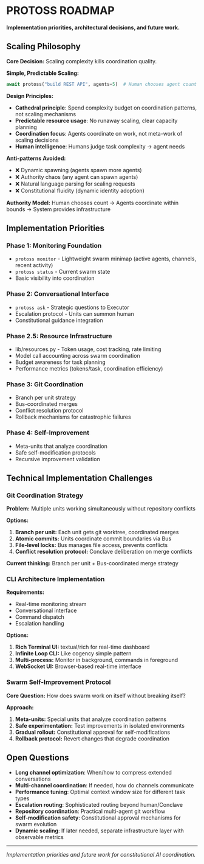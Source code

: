 # PROTOSS ROADMAP

**Implementation priorities, architectural decisions, and future work.**

## Scaling Philosophy

**Core Decision:** Scaling complexity kills coordination quality.

**Simple, Predictable Scaling:**
```python
await protoss("build REST API", agents=5)  # Human chooses agent count
```

**Design Principles:**
- **Cathedral principle**: Spend complexity budget on coordination patterns, not scaling mechanisms
- **Predictable resource usage**: No runaway scaling, clear capacity planning
- **Coordination focus**: Agents coordinate on work, not meta-work of scaling decisions
- **Human intelligence**: Humans judge task complexity → agent needs

**Anti-patterns Avoided:**
- ❌ Dynamic spawning (agents spawn more agents)
- ❌ Authority chaos (any agent can spawn agents)
- ❌ Natural language parsing for scaling requests
- ❌ Constitutional fluidity (dynamic identity adoption)

**Authority Model:** Human chooses count → Agents coordinate within bounds → System provides infrastructure

## Implementation Priorities

### Phase 1: Monitoring Foundation
- `protoss monitor` - Lightweight swarm minimap (active agents, channels, recent activity)
- `protoss status` - Current swarm state
- Basic visibility into coordination

### Phase 2: Conversational Interface  
- `protoss ask` - Strategic questions to Executor
- Escalation protocol - Units can summon human
- Constitutional guidance integration

### Phase 2.5: Resource Infrastructure
- lib/resources.py - Token usage, cost tracking, rate limiting
- Model call accounting across swarm coordination
- Budget awareness for task planning
- Performance metrics (tokens/task, coordination efficiency)

### Phase 3: Git Coordination
- Branch per unit strategy
- Bus-coordinated merges
- Conflict resolution protocol
- Rollback mechanisms for catastrophic failures

### Phase 4: Self-Improvement
- Meta-units that analyze coordination
- Safe self-modification protocols
- Recursive improvement validation

## Technical Implementation Challenges

### Git Coordination Strategy
**Problem:** Multiple units working simultaneously without repository conflicts

**Options:**
1. **Branch per unit:** Each unit gets git worktree, coordinated merges
2. **Atomic commits:** Units coordinate commit boundaries via Bus
3. **File-level locks:** Bus manages file access, prevents conflicts
4. **Conflict resolution protocol:** Conclave deliberation on merge conflicts

**Current thinking:** Branch per unit + Bus-coordinated merge strategy

### CLI Architecture Implementation
**Requirements:**
- Real-time monitoring stream
- Conversational interface 
- Command dispatch
- Escalation handling

**Options:**
1. **Rich Terminal UI:** textual/rich for real-time dashboard
2. **Infinite Loop CLI:** Like cogency simple pattern
3. **Multi-process:** Monitor in background, commands in foreground
4. **WebSocket UI:** Browser-based real-time interface

### Swarm Self-Improvement Protocol
**Core Question:** How does swarm work on itself without breaking itself?

**Approach:**
1. **Meta-units:** Special units that analyze coordination patterns
2. **Safe experimentation:** Test improvements in isolated environments  
3. **Gradual rollout:** Constitutional approval for self-modifications
4. **Rollback protocol:** Revert changes that degrade coordination

## Open Questions

- **Long channel optimization**: When/how to compress extended conversations
- **Multi-channel coordination**: If needed, how do channels communicate
- **Performance tuning**: Optimal context window size for different task types
- **Escalation routing**: Sophisticated routing beyond human/Conclave
- **Repository coordination**: Practical multi-agent git workflow
- **Self-modification safety**: Constitutional approval mechanisms for swarm evolution
- **Dynamic scaling**: If later needed, separate infrastructure layer with observable metrics

---

*Implementation priorities and future work for constitutional AI coordination.*